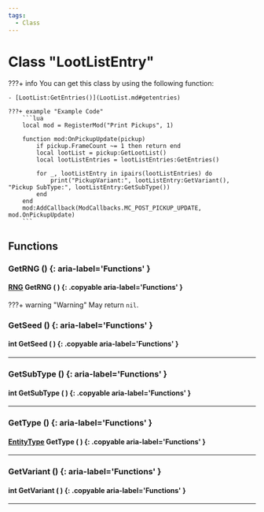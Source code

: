 ```yaml
---
tags:
  - Class
---
```

# Class "LootListEntry"

???+ info
    You can get this class by using the following function:

    - [LootList:GetEntries()](LootList.md#getentries)

    ???+ example "Example Code"
		```lua
		local mod = RegisterMod("Print Pickups", 1)
		
		function mod:OnPickupUpdate(pickup)
			if pickup.FrameCount ~= 1 then return end
			local lootList = pickup:GetLootList()
			local lootListEntries = lootListEntries:GetEntries()

			for _, lootListEntry in ipairs(lootListEntries) do
				print("PickupVariant:", lootListEntry:GetVariant(), "Pickup SubType:", lootListEntry:GetSubType())
			end
		end
		mod:AddCallback(ModCallbacks.MC_POST_PICKUP_UPDATE, mod.OnPickupUpdate)
		```

## Functions

### GetRNG () {: aria-label='Functions' }
#### [RNG](RNG.md) GetRNG ( ) {: .copyable aria-label='Functions' }
???+ warning "Warning"
May return `nil`.
### GetSeed () {: aria-label='Functions' }
#### int GetSeed ( ) {: .copyable aria-label='Functions' }

___
### GetSubType () {: aria-label='Functions' }
#### int GetSubType ( ) {: .copyable aria-label='Functions' }

___
### GetType () {: aria-label='Functions' }
#### [EntityType](https://wofsauge.github.io/IsaacDocs/rep/enums/EntityType.html) GetType ( ) {: .copyable aria-label='Functions' }

___
### GetVariant () {: aria-label='Functions' }
#### int GetVariant ( ) {: .copyable aria-label='Functions' }

___
